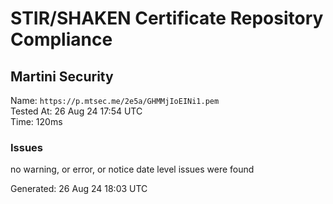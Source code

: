 # STIR/SHAKEN Certificate Repository Compliance

## Martini Security

Name: `https://p.mtsec.me/2e5a/GHMMjIoEINi1.pem`\
Tested At: 26 Aug 24 17:54 UTC\
Time: 120ms

### Issues

no warning, or error, or notice date level issues were found

Generated: 26 Aug 24 18:03 UTC